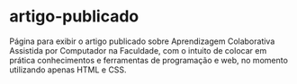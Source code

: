 # artigo-publicado
 Página para exibir o artigo publicado sobre Aprendizagem Colaborativa Assistida por Computador na Faculdade, com o intuito de colocar em prática conhecimentos e ferramentas de programação e web, no momento utilizando apenas HTML e CSS.
